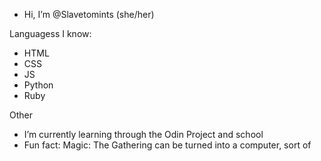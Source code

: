 - Hi, I’m @Slavetomints (she/her)

Languagess I know:
- HTML
- CSS
- JS
- Python
- Ruby

Other
- I’m currently learning through the Odin Project and school
- Fun fact: Magic: The Gathering can be turned into a computer, sort of

<!---
Slavetomints/Slavetomints is a ✨ special ✨ repository because its `README.md` (this file) appears on your GitHub profile.
You can click the Preview link to take a look at your changes.
--->
